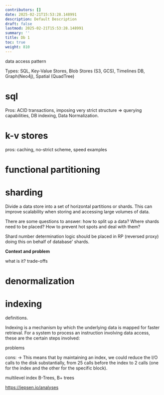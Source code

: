 ```yaml
---
contributors: []
date: 2025-02-21T15:53:28.148991
description: Default Description
draft: false
lastmod: 2025-02-21T15:53:28.148991
summary: ''
title: Db 1
toc: true
weight: 810
---
```


data access pattern

Types: SQL, Key-Value Stores, Blob Stores (S3, GCS), Timelines DB, Graph(Neo4j), Spatial (QuadTree)

# sql

Pros: ACID transactions, imposing very strict structure => querying capabilities, DB indexing, Data Normalization.

# k-v stores

pros: caching, no-strict scheme, speed
examples

# functional partitioning

# sharding

Divide a data store into a set of horizontal partitions or shards. This can improve scalability when storing and accessing large volumes of data.

There are some questions to answer: how to split up a data? Where shards need to be placed? How to prevent hot spots and deal with them?

Shard number determination logic should be placed in RP (reversed proxy) doing this on behalf of database' shards.

**Context and problem**

what is it? trade-offs

# denormalization

# indexing

definitions.

Indexing is a mechanism by which the underlying data is mapped for faster retrieval.
For a system to process an instruction involving data access, these are the certain steps involved:

problems

cons:
-> This means that by maintaining an index, we could reduce the I/O calls to the disk substantially, from 25 calls before the index to 2 calls (one for the index and the other for the specific block).

multilevel index
B-Trees, B+ trees

https://jepsen.io/analyses
